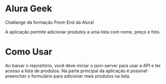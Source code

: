 # Alura Geek 

Challange da formação Front-End da Alura!

A aplicação permite adicionar produtos a uma lista com nome, preço e foto.

# Como Usar

Ao baixar o repositório, você deve iniciar o json-server para usar a API e ter acesso a lista de produtos.
Na parte principal da aplicação é possivel preencher o formulário para adicionar mais produtos na lista.


